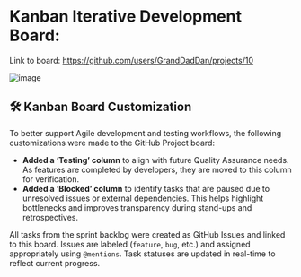 # Kanban Iterative Development Board:

Link to board: https://github.com/users/GrandDadDan/projects/10

![image](https://github.com/user-attachments/assets/94f6bf45-3938-4ee2-a12e-7ff5c3976b63)

## 🛠️ Kanban Board Customization

To better support Agile development and testing workflows, the following customizations were made to the GitHub Project board:

- **Added a ‘Testing’ column** to align with future Quality Assurance needs. As features are completed by developers, they are moved to this column for verification.
- **Added a ‘Blocked’ column** to identify tasks that are paused due to unresolved issues or external dependencies. This helps highlight bottlenecks and improves transparency during stand-ups and retrospectives.

All tasks from the sprint backlog were created as GitHub Issues and linked to this board. Issues are labeled (`feature`, `bug`, etc.) and assigned appropriately using `@mentions`. Task statuses are updated in real-time to reflect current progress.
